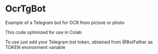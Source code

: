 # OcrTgBot
Example of a Telegram bot for OCR from picture or photo

This code optimized for use in Colab

To use just add your Telegram bot token, obtained from @BotFather as TOKEN environment variable
